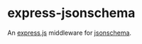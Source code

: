 # express-jsonschema
An [express.js]( https://github.com/visionmedia/express ) middleware for [jsonschema]( https://github.com/tdegrunt/jsonschema).
